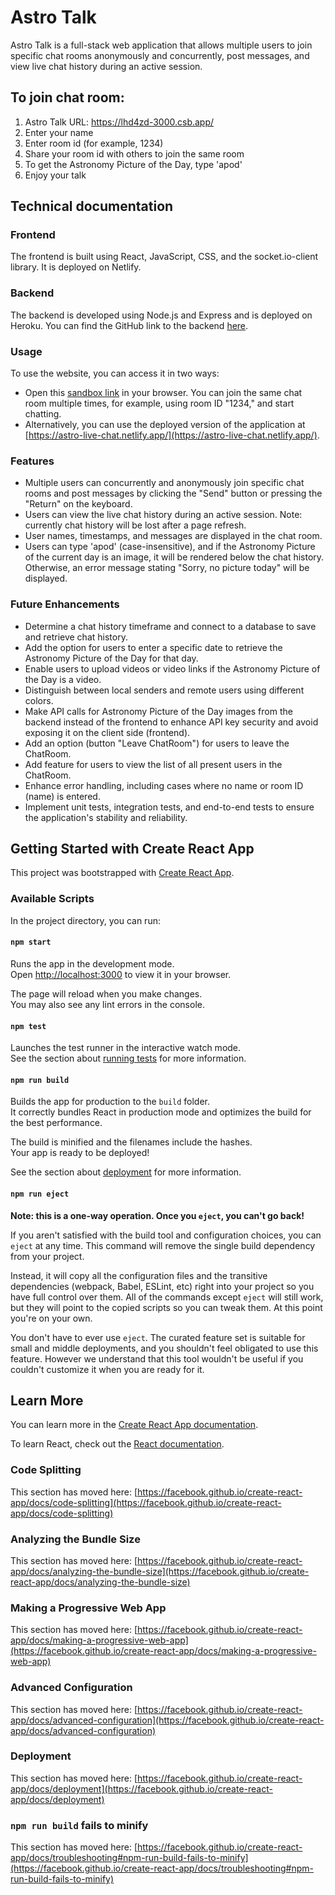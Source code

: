 # Astro Talk

Astro Talk is a full-stack web application that allows multiple users to join specific chat rooms anonymously and concurrently, post messages, and view live chat history during an active session.

## To join chat room:
 1. Astro Talk URL: https://lhd4zd-3000.csb.app/
 2. Enter your name
 3. Enter room id (for example, 1234)
 4. Share your room id with others to join the same room
 5. To get the Astronomy Picture of the Day, type 'apod'
 6. Enjoy your talk

## Technical documentation
### Frontend
The frontend is built using React, JavaScript, CSS, and the socket.io-client library. It is deployed on Netlify.

### Backend
The backend is developed using Node.js and Express and is deployed on Heroku. You can find the GitHub link to the backend [here](https://github.com/viktoriiazolotova/chat-app-backend).

### Usage
To use the website, you can access it in two ways:

- Open this [sandbox link](https://lhd4zd-3000.csb.app/) in your browser. You can join the same chat room multiple times, for example, using room ID "1234," and start chatting.
- Alternatively, you can use the deployed version of the application at [https://astro-live-chat.netlify.app/](https://astro-live-chat.netlify.app/).

### Features

- Multiple users can concurrently and anonymously join specific chat rooms and post messages by clicking the "Send" button or pressing the "Return" on the keyboard.
- Users can view the live chat history during an active session. Note: currently chat history will be lost after a page refresh.
- User names, timestamps, and messages are displayed in the chat room.
- Users can type 'apod' (case-insensitive), and if the Astronomy Picture of the current day is an image, it will be rendered below the chat history. Otherwise, an error message stating "Sorry, no picture today" will be displayed.

### Future Enhancements

- Determine a chat history timeframe and connect to a database to save and retrieve chat history.
- Add the option for users to enter a specific date to retrieve the Astronomy Picture of the Day for that day.
- Enable users to upload videos or video links if the Astronomy Picture of the Day is a video.
- Distinguish between local senders and remote users using different colors.
- Make API calls for Astronomy Picture of the Day images from the backend instead of the frontend to enhance API key security and avoid exposing it on the client side (frontend).
- Add an option (button "Leave ChatRoom") for users to leave the ChatRoom.
- Add feature for users to view the list of all present users in the ChatRoom.
- Enhance error handling, including cases where no name or room ID (name) is entered.
- Implement unit tests, integration tests, and end-to-end tests to ensure the application's stability and reliability.

## Getting Started with Create React App

This project was bootstrapped with [Create React App](https://github.com/facebook/create-react-app).

### Available Scripts

In the project directory, you can run:

#### `npm start`

Runs the app in the development mode.\
Open [http://localhost:3000](http://localhost:3000) to view it in your browser.

The page will reload when you make changes.\
You may also see any lint errors in the console.

#### `npm test`

Launches the test runner in the interactive watch mode.\
See the section about [running tests](https://facebook.github.io/create-react-app/docs/running-tests) for more information.

#### `npm run build`

Builds the app for production to the `build` folder.\
It correctly bundles React in production mode and optimizes the build for the best performance.

The build is minified and the filenames include the hashes.\
Your app is ready to be deployed!

See the section about [deployment](https://facebook.github.io/create-react-app/docs/deployment) for more information.

#### `npm run eject`

**Note: this is a one-way operation. Once you `eject`, you can't go back!**

If you aren't satisfied with the build tool and configuration choices, you can `eject` at any time. This command will remove the single build dependency from your project.

Instead, it will copy all the configuration files and the transitive dependencies (webpack, Babel, ESLint, etc) right into your project so you have full control over them. All of the commands except `eject` will still work, but they will point to the copied scripts so you can tweak them. At this point you're on your own.

You don't have to ever use `eject`. The curated feature set is suitable for small and middle deployments, and you shouldn't feel obligated to use this feature. However we understand that this tool wouldn't be useful if you couldn't customize it when you are ready for it.

## Learn More

You can learn more in the [Create React App documentation](https://facebook.github.io/create-react-app/docs/getting-started).

To learn React, check out the [React documentation](https://reactjs.org/).

### Code Splitting

This section has moved here: [https://facebook.github.io/create-react-app/docs/code-splitting](https://facebook.github.io/create-react-app/docs/code-splitting)

### Analyzing the Bundle Size

This section has moved here: [https://facebook.github.io/create-react-app/docs/analyzing-the-bundle-size](https://facebook.github.io/create-react-app/docs/analyzing-the-bundle-size)

### Making a Progressive Web App

This section has moved here: [https://facebook.github.io/create-react-app/docs/making-a-progressive-web-app](https://facebook.github.io/create-react-app/docs/making-a-progressive-web-app)

### Advanced Configuration

This section has moved here: [https://facebook.github.io/create-react-app/docs/advanced-configuration](https://facebook.github.io/create-react-app/docs/advanced-configuration)

### Deployment

This section has moved here: [https://facebook.github.io/create-react-app/docs/deployment](https://facebook.github.io/create-react-app/docs/deployment)

### `npm run build` fails to minify

This section has moved here: [https://facebook.github.io/create-react-app/docs/troubleshooting#npm-run-build-fails-to-minify](https://facebook.github.io/create-react-app/docs/troubleshooting#npm-run-build-fails-to-minify)
